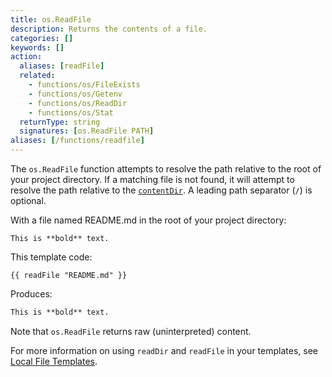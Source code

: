 ```yaml
---
title: os.ReadFile
description: Returns the contents of a file.
categories: []
keywords: []
action:
  aliases: [readFile]
  related:
    - functions/os/FileExists
    - functions/os/Getenv
    - functions/os/ReadDir
    - functions/os/Stat
  returnType: string
  signatures: [os.ReadFile PATH]
aliases: [/functions/readfile]
---
```


The `os.ReadFile` function attempts to resolve the path relative to the root of your project directory. If a matching file is not found, it will attempt to resolve the path relative to the [`contentDir`](/getting-started/configuration#contentdir). A leading path separator (`/`) is optional.

With a file named README.md in the root of your project directory:

```text
This is **bold** text.
```

This template code:

```go-html-template
{{ readFile "README.md" }}
```

Produces:

```html
This is **bold** text.
```

Note that `os.ReadFile` returns raw (uninterpreted) content.

For more information on using `readDir` and `readFile` in your templates, see [Local File Templates](/templates/files).
